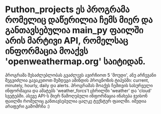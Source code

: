 # Puthon_projects ეს პროგრამა რომელიც დაწერილია ჩემს მიერ და განთავსებულია main_py ფაილში არის მარტივი API, რომელსაც ინფორმაცია მოაქვს 'openweathermap.org' საიტიდან.
პროგრამა შესაძლებლობას გვაძლევს ავირჩიოთ 5 'მოუდი', ანუ არჩევანი შეგვიძლია გავაკეთოთ შემდეგი ამინდის პროგნოზის ტიპებში: current, minutely, hourly, daily და alerts.
პროგრამას მოაქვს ჩემთვის სასურველი ინფორმაცია და ამატებს 'weather_forcs't ცხრილში 'weather' და 'cloud' სვეტებში.
ასევე API-ს მიერ წამოღებული ინფორმაცია ინახება ჯეისონ ფაილში რომელიც განთავსებულია ცალკე ტექსტურ ფაილში.
იმედია არაფერი გამომრჩა :)
